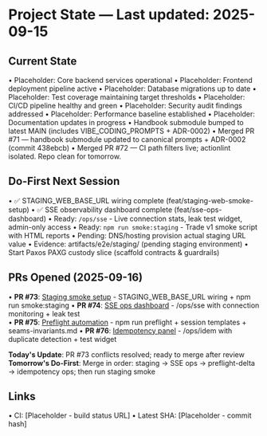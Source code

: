 # Project State — Last updated: 2025-09-15

## Current State

• Placeholder: Core backend services operational
• Placeholder: Frontend deployment pipeline active
• Placeholder: Database migrations up to date
• Placeholder: Test coverage maintaining target thresholds
• Placeholder: CI/CD pipeline healthy and green
• Placeholder: Security audit findings addressed
• Placeholder: Performance baseline established
• Placeholder: Documentation updates in progress
• Handbook submodule bumped to latest MAIN (includes VIBE_CODING_PROMPTS + ADR-0002)
• Merged PR #71 — handbook submodule updated to canonical prompts + ADR-0002 (commit 438ebcb)
• Merged PR #72 — CI path filters live; actionlint isolated. Repo clean for tomorrow.

## Do-First Next Session

• ✅ STAGING_WEB_BASE_URL wiring complete (feat/staging-web-smoke-setup)
• ✅ SSE observability dashboard complete (feat/sse-ops-dashboard)
• Ready: `/ops/sse` - Live connection stats, leak test widget, admin-only access
• Ready: `npm run smoke:staging` - Trade v1 smoke script with HTML reports
• Pending: DNS/hosting provision actual staging URL value
• Evidence: artifacts/e2e/staging/ (pending staging environment)
• Start Paxos PAXG custody slice (scaffold contracts & guardrails)

## PRs Opened (2025-09-16)

• **PR #73**: [Staging smoke setup](https://github.com/Abe99987/abes-pbcex-workspace/pull/73) - STAGING_WEB_BASE_URL wiring + npm run smoke:staging
• **PR #74**: [SSE ops dashboard](https://github.com/Abe99987/abes-pbcex-workspace/pull/74) - /ops/sse with connection monitoring + leak test  
• **PR #75**: [Preflight automation](https://github.com/Abe99987/abes-pbcex-workspace/pull/75) - npm run preflight + session templates + seams-invariants.md
• **PR #76**: [Idempotency panel](https://github.com/Abe99987/abes-pbcex-workspace/pull/76) - /ops/idem with duplicate detection + test widget

**Today's Update**: PR #73 conflicts resolved; ready to merge after review  
**Tomorrow's Do-First**: Merge in order: staging → SSE ops → preflight-delta → idempotency ops; then run staging smoke

## Links

• CI: [Placeholder - build status URL]
• Latest SHA: [Placeholder - commit hash]
